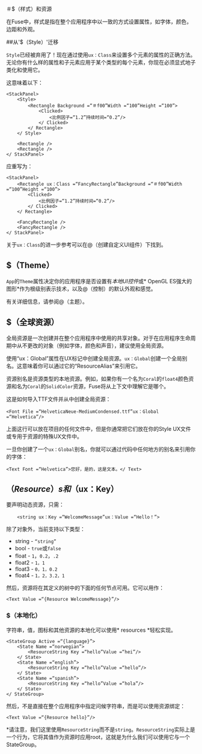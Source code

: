 ＃$（样式）和资源

在Fuse中，样式是指在整个应用程序中以一致的方式设置属性，如字体，颜色，边距和外观。

##从'$（Style）'迁移

`Style`已经被弃用了！现在通过使用`ux：Class`来设置多个元素的属性的正确方法。
无论你有什么样的属性和子元素应用于某个类型的每个元素，你现在必须显式地子类化和使用它。

这意味着以下：

```
<StackPanel>
	<Style>
		<Rectangle Background =“＃f00”Width =“100”Height =“100”>
			<Clicked>
				<比例因子=“1.2”持续时间=“0.2”/>
			</ Clicked>
		</ Rectangle>
	</ Style>

	<Rectangle />
	<Rectangle />
</ StackPanel>
```

应重写为：

```
<StackPanel>
	<Rectangle ux：Class =“FancyRectangle”Background =“＃f00”Width =“100”Height =“100”>
		<Clicked>
			<比例因子=“1.2”持续时间=“0.2”/>
		</ Clicked>
	</ Rectangle>

	<FancyRectangle />
	<FancyRectangle />
</ StackPanel>
```

关于`ux：Class`的进一步参考可以在@（创建自定义UI组件）下找到。

## $（Theme）

`App`的`Theme`属性决定你的应用程序是否设置有*本地UI控件*或* OpenGL ES强大的图形*作为根级别表示技术，以及@（控制）的默认外观和感觉。

有关详细信息，请参阅@（主题）。

## $（全球资源）

全局资源是一次创建并在整个应用程序中使用的共享对象。对于在应用程序生命周期中从不更改的对象（例如字体，颜色和声音），建议使用全局资源。

使用“ux：Global”属性在UX标记中创建全局资源。`ux：Global`创建一个全局别名。这意味着你可以通过它的“ResourceAlias”来引用它。

资源别名是资源类型的本地资源。例如，如果你有一个名为`Coral`的`float4`颜色资源和名为`Coral`的`SolidColor`资源，Fuse将从上下文中理解它是哪个。

这是如何导入TTF文件并从中创建全局资源：

	<Font File =“HelveticaNeue-MediumCondensed.ttf”ux：Global =“Helvetica”/>

上面这行可以放在项目的任何文件中，但是你通常把它们放在你的Style UX文件或专用于资源的特殊UX文件中。

一旦你创建了一个`ux：Global`别名，你就可以通过代码中任何地方的别名来引用你的字体：

	<Text Font =“Helvetica”>您好，是的，这是文本。</ Text>

## $（Resource）s和$（ux：Key）

要声明动态资源，只需：

```
	<string ux：Key =“WelcomeMessage”ux：Value =“Hello！”>
```

除了对象外，当前支持以下类型：

* string  - `“string”`
* bool  - `true`或`false`
* float  - `1`，`0.2`，`.2`
* float2  - `1，1`
* float3  - `0，1，0.2`
* float4  - `1，2，3.2，1`

然后，资源将在其定义的树中的下面的任何节点可用。它可以用作：

	<Text Value =“{Resource WelcomeMessage}”/>

### $（本地化）

字符串，值，图标和其他资源的本地化可以使用* resources *轻松实现。

    <StateGroup Active =“{language}”>
		<State Name =“norwegian”>
			<ResourceString Key =“hello”Value =“hei”/>
		</ State>
		<State Name =“english”>
			<ResourceString Key =“hello”Value =“hello”/>
		</ State>
		<State Name =“spanish”>
			<ResourceString Key =“hello”Value =“hola”/>
		</ State>
	</ StateGroup>

然后，不是直接在整个应用程序中指定问候字符串，而是可以使用资源绑定：

	<Text Value =“{Resource hello}”/>

*请注意，我们这里使用`ResourceString`而不是`string`。`ResourceString`实际上是一个行为，它将其值作为资源时应用root，这就是为什么我们可以使用它与一个StateGroup。
